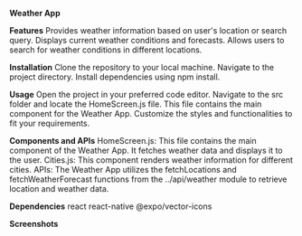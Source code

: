 **Weather App**

**Features**
  Provides weather information based on user's location or search query.
  Displays current weather conditions and forecasts.
  Allows users to search for weather conditions in different locations.

**Installation**
  Clone the repository to your local machine.
  Navigate to the project directory.
  Install dependencies using npm install.

**Usage**
  Open the project in your preferred code editor.
  Navigate to the src folder and locate the HomeScreen.js file.
  This file contains the main component for the Weather App.
  Customize the styles and functionalities to fit your requirements.

**Components and APIs**
  HomeScreen.js: This file contains the main component of the Weather App. It fetches weather data and displays it to the user.
  Cities.js: This component renders weather information for different cities.
  APIs: The Weather App utilizes the fetchLocations and fetchWeatherForecast functions from the ../api/weather module to retrieve location and weather data.

**Dependencies**
  react
  react-native
  @expo/vector-icons

**Screenshots**
